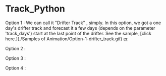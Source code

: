# Track_Python
Option 1 : We can call it "Drifter Track" , simply. In this option, we got a one day's drifter track and forecast it a few days (depends on the parameter 'track_days') start at the last point of the drifter. See the sample, [click here.](./Samples of Animation/Option-1-drifter_track.gif) [er](../track.py)

Option 2 :

Option 3 :

Option 4 :
